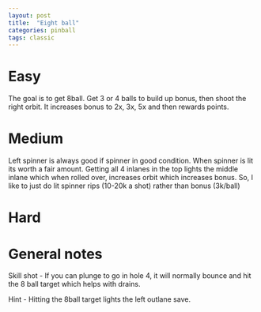 ```yaml
---
layout: post
title:  "Eight ball"
categories: pinball
tags: classic
---
```


# Easy
The goal is to get 8ball. Get 3 or 4 balls to build up bonus, then shoot the right orbit. It increases bonus to 2x, 3x, 5x and then rewards points. 

# Medium
Left spinner is always good if spinner in good condition. When spinner is lit its worth a fair amount. Getting all 4 inlanes in the top lights the middle inlane which when rolled over, increases orbit which increases bonus. So, I like to just do lit spinner rips (10-20k a shot) rather than bonus (3k/ball)

# Hard
# General notes

Skill shot - If you can plunge to go in hole 4, it will normally bounce and hit the 8 ball target which helps with drains.

Hint - Hitting the 8ball target lights the left outlane save.